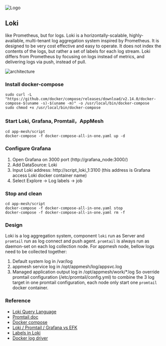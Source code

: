 ![Logo](https://grafana.com/docs/loki/latest/logo_and_name.png)

## Loki
like Prometheus, but for logs.
Loki is a horizontally-scalable, highly-available, multi-tenant log aggregation system inspired by Prometheus. It is designed to be very cost effective and easy to operate. It does not index the contents of the logs, but rather a set of labels for each log stream. Loki differs from Prometheus by focusing on logs instead of metrics, and delivering logs via push, instead of pull.

![architecture](https://grafana.com/static/assets/img/blog/image4.png)

### Install docker-compose
```
sudo curl -L "https://github.com/docker/compose/releases/download/v2.14.0/docker-compose-$(uname -s)-$(uname -m)" -o /usr/local/bin/docker-compose
sudo chmod +x /usr/local/bin/docker-compose
```

### Start Loki, Grafana, Promtail，AppMesh
```
cd app-mesh/script
docker-compose -f docker-compose-all-in-one.yaml up -d
```

### Configure Grafana
1. Open Grafana on 3000 port (http://grafana_node:3000/)
2. Add DataSource: Loki
3. Input Loki address: http://script_loki_1:3100 (this address is Grafana access Loki docker container name)
4. Select Explore -> Log labels -> job

### Stop and clean
```
cd app-mesh/script
docker-compose -f docker-compose-all-in-one.yaml stop
docker-compose -f docker-compose-all-in-one.yaml rm -f
```

### Design
Loki is a log aggregation system, component `loki` run as Server and `promtail` run as log connect and push agent. `promtail` is always run as daemon-set on each log collection node. For appmesh node, bellow logs need to be collected together:
1. Default system log in /var/log
2. appmesh service log in /opt/appmesh/log/appsvc.log
3. Managed application output log in /opt/appmesh/work/*.log
So override promtail configuration (/etc/promtail/config.yml) to combine the 3 log target in one promtail configuration, each node only start one `promtail` docker container.

### Reference
- [Loki Query Language](https://grafana.com/docs/loki/latest/logql/)
- [Promtail doc](https://grafana.com/docs/loki/latest/clients/promtail/)
- [Docker compose](https://github.com/grafana/loki/tree/main/production)
- [Loki / Promtail / Grafana vs EFK](https://grafana.com/docs/loki/latest/overview/comparisons/)
- [Labels in Loki](https://grafana.com/blog/2020/04/21/how-labels-in-loki-can-make-log-queries-faster-and-easier/)
- [Docker log driver](https://grafana.com/docs/loki/latest/clients/docker-driver/)
